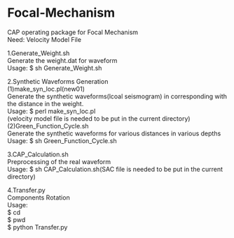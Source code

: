 # Focal-Mechanism

CAP operating package for Focal Mechanism  
Need: Velocity Model File

1.Generate_Weight.sh  
Generate the weight.dat for waveform  
Usage: $ sh Generate_Weight.sh

2.Synthetic Waveforms Generation  
  (1)make_syn_loc.pl(new01)  
  Generate the synthetic waveforms(lcoal seismogram) in corresponding with the distance in the weight.  
  Usage: $ perl make_syn_loc.pl <directory of weight.dat> <velocity model file name> <depth>  
    (velocity model file is needed to be put in the current directory)  
  (2)Green_Function_Cycle.sh  
  Generate the synthetic waveforms for various distances in various depths  
  Usage: $ sh Green_Function_Cycle.sh  

3.CAP_Calculation.sh  
Preprocessing of the real waveform  
Usage: $ sh CAP_Calculation.sh(SAC file is needed to be put in the current directory)  

4.Transfer.py  
Components Rotation  
Usage:   
$ cd <current directory of SAC file>  
$ pwd  
$ python Transfer.py <directory of pwd>  
